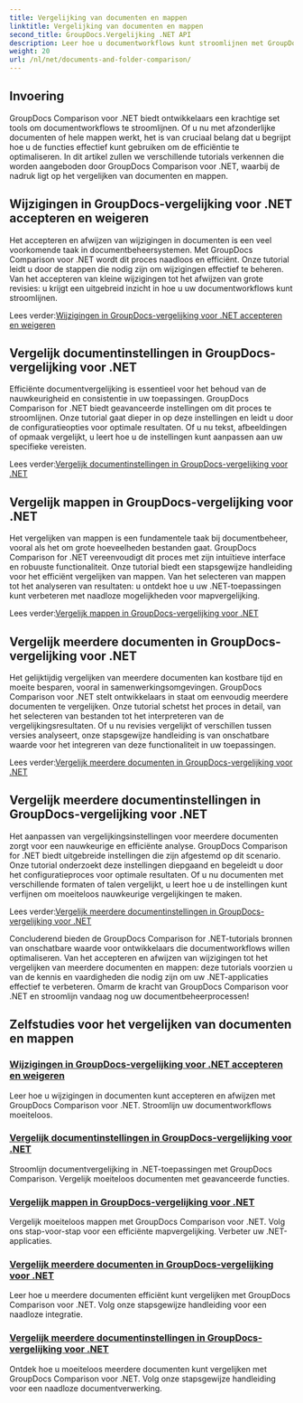 ```yaml
---
title: Vergelijking van documenten en mappen
linktitle: Vergelijking van documenten en mappen
second_title: GroupDocs.Vergelijking .NET API
description: Leer hoe u documentworkflows kunt stroomlijnen met GroupDocs Comparison for .NET-tutorials. Accepteer, wijs wijzigingen af en vergelijk moeiteloos documenten en mappen.
weight: 20
url: /nl/net/documents-and-folder-comparison/
---
```

## Invoering

GroupDocs Comparison voor .NET biedt ontwikkelaars een krachtige set tools om documentworkflows te stroomlijnen. Of u nu met afzonderlijke documenten of hele mappen werkt, het is van cruciaal belang dat u begrijpt hoe u de functies effectief kunt gebruiken om de efficiëntie te optimaliseren. In dit artikel zullen we verschillende tutorials verkennen die worden aangeboden door GroupDocs Comparison voor .NET, waarbij de nadruk ligt op het vergelijken van documenten en mappen.

## Wijzigingen in GroupDocs-vergelijking voor .NET accepteren en weigeren

Het accepteren en afwijzen van wijzigingen in documenten is een veel voorkomende taak in documentbeheersystemen. Met GroupDocs Comparison voor .NET wordt dit proces naadloos en efficiënt. Onze tutorial leidt u door de stappen die nodig zijn om wijzigingen effectief te beheren. Van het accepteren van kleine wijzigingen tot het afwijzen van grote revisies: u krijgt een uitgebreid inzicht in hoe u uw documentworkflows kunt stroomlijnen.

 Lees verder:[Wijzigingen in GroupDocs-vergelijking voor .NET accepteren en weigeren](./accept-reject-changes-dotnet/)

## Vergelijk documentinstellingen in GroupDocs-vergelijking voor .NET

Efficiënte documentvergelijking is essentieel voor het behoud van de nauwkeurigheid en consistentie in uw toepassingen. GroupDocs Comparison for .NET biedt geavanceerde instellingen om dit proces te stroomlijnen. Onze tutorial gaat dieper in op deze instellingen en leidt u door de configuratieopties voor optimale resultaten. Of u nu tekst, afbeeldingen of opmaak vergelijkt, u leert hoe u de instellingen kunt aanpassen aan uw specifieke vereisten.

 Lees verder:[Vergelijk documentinstellingen in GroupDocs-vergelijking voor .NET](./compare-documents-settings-dotnet/)

## Vergelijk mappen in GroupDocs-vergelijking voor .NET

Het vergelijken van mappen is een fundamentele taak bij documentbeheer, vooral als het om grote hoeveelheden bestanden gaat. GroupDocs Comparison for .NET vereenvoudigt dit proces met zijn intuïtieve interface en robuuste functionaliteit. Onze tutorial biedt een stapsgewijze handleiding voor het efficiënt vergelijken van mappen. Van het selecteren van mappen tot het analyseren van resultaten: u ontdekt hoe u uw .NET-toepassingen kunt verbeteren met naadloze mogelijkheden voor mapvergelijking.

 Lees verder:[Vergelijk mappen in GroupDocs-vergelijking voor .NET](./compare-folders-dotnet/)

## Vergelijk meerdere documenten in GroupDocs-vergelijking voor .NET

Het gelijktijdig vergelijken van meerdere documenten kan kostbare tijd en moeite besparen, vooral in samenwerkingsomgevingen. GroupDocs Comparison voor .NET stelt ontwikkelaars in staat om eenvoudig meerdere documenten te vergelijken. Onze tutorial schetst het proces in detail, van het selecteren van bestanden tot het interpreteren van de vergelijkingsresultaten. Of u nu revisies vergelijkt of verschillen tussen versies analyseert, onze stapsgewijze handleiding is van onschatbare waarde voor het integreren van deze functionaliteit in uw toepassingen.

 Lees verder:[Vergelijk meerdere documenten in GroupDocs-vergelijking voor .NET](./compare-multiple-documents-dotnet/)

## Vergelijk meerdere documentinstellingen in GroupDocs-vergelijking voor .NET

Het aanpassen van vergelijkingsinstellingen voor meerdere documenten zorgt voor een nauwkeurige en efficiënte analyse. GroupDocs Comparison for .NET biedt uitgebreide instellingen die zijn afgestemd op dit scenario. Onze tutorial onderzoekt deze instellingen diepgaand en begeleidt u door het configuratieproces voor optimale resultaten. Of u nu documenten met verschillende formaten of talen vergelijkt, u leert hoe u de instellingen kunt verfijnen om moeiteloos nauwkeurige vergelijkingen te maken.

 Lees verder:[Vergelijk meerdere documentinstellingen in GroupDocs-vergelijking voor .NET](./compare-multiple-documents-settings-dotnet/)

Concluderend bieden de GroupDocs Comparison for .NET-tutorials bronnen van onschatbare waarde voor ontwikkelaars die documentworkflows willen optimaliseren. Van het accepteren en afwijzen van wijzigingen tot het vergelijken van meerdere documenten en mappen: deze tutorials voorzien u van de kennis en vaardigheden die nodig zijn om uw .NET-applicaties effectief te verbeteren. Omarm de kracht van GroupDocs Comparison voor .NET en stroomlijn vandaag nog uw documentbeheerprocessen!
## Zelfstudies voor het vergelijken van documenten en mappen
### [Wijzigingen in GroupDocs-vergelijking voor .NET accepteren en weigeren](./accept-reject-changes-dotnet/)
Leer hoe u wijzigingen in documenten kunt accepteren en afwijzen met GroupDocs Comparison voor .NET. Stroomlijn uw documentworkflows moeiteloos.
### [Vergelijk documentinstellingen in GroupDocs-vergelijking voor .NET](./compare-documents-settings-dotnet/)
Stroomlijn documentvergelijking in .NET-toepassingen met GroupDocs Comparison. Vergelijk moeiteloos documenten met geavanceerde functies.
### [Vergelijk mappen in GroupDocs-vergelijking voor .NET](./compare-folders-dotnet/)
Vergelijk moeiteloos mappen met GroupDocs Comparison voor .NET. Volg ons stap-voor-stap voor een efficiënte mapvergelijking. Verbeter uw .NET-applicaties.
### [Vergelijk meerdere documenten in GroupDocs-vergelijking voor .NET](./compare-multiple-documents-dotnet/)
Leer hoe u meerdere documenten efficiënt kunt vergelijken met GroupDocs Comparison voor .NET. Volg onze stapsgewijze handleiding voor een naadloze integratie.
### [Vergelijk meerdere documentinstellingen in GroupDocs-vergelijking voor .NET](./compare-multiple-documents-settings-dotnet/)
Ontdek hoe u moeiteloos meerdere documenten kunt vergelijken met GroupDocs Comparison voor .NET. Volg onze stapsgewijze handleiding voor een naadloze documentverwerking.